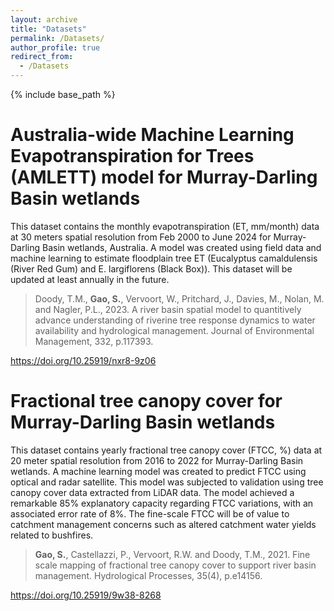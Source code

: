 ```yaml
---
layout: archive
title: "Datasets"
permalink: /Datasets/
author_profile: true
redirect_from:
  - /Datasets
---
```


{% include base_path %}

# Australia-wide Machine Learning Evapotranspiration for Trees (AMLETT) model for Murray-Darling Basin wetlands

This dataset contains the monthly evapotranspiration (ET, mm/month) data at 30 meters spatial resolution from Feb 2000 to June 2024 for Murray-Darling Basin wetlands, Australia. A model was created using field data and machine learning to estimate floodplain tree ET (Eucalyptus camaldulensis (River Red Gum) and E. largiflorens (Black Box)). This dataset will be updated at least annually in the future.

> Doody, T.M., **Gao, S.**, Vervoort, W., Pritchard, J., Davies, M., Nolan, M. and Nagler, P.L., 2023. A river basin spatial model to quantitively advance understanding of riverine tree response dynamics to water availability and hydrological management. Journal of Environmental Management, 332, p.117393.

<https://doi.org/10.25919/nxr8-9z06>

# Fractional tree canopy cover for Murray-Darling Basin wetlands

This dataset contains yearly fractional tree canopy cover (FTCC, %) data at 20 meter spatial resolution from 2016 to 2022 for Murray-Darling Basin wetlands. A machine learning model was created to predict FTCC using optical and radar satellite. This model was subjected to validation using tree canopy cover data extracted from LiDAR data. The model achieved a remarkable 85% explanatory capacity regarding FTCC variations, with an associated error rate of 8%. The fine-scale FTCC will be of value to catchment management concerns such as altered catchment water yields related to bushfires.

> **Gao, S.**, Castellazzi, P., Vervoort, R.W. and Doody, T.M., 2021. Fine scale mapping of fractional tree canopy cover to support river basin management. Hydrological Processes, 35(4), p.e14156.

<https://doi.org/10.25919/9w38-8268>